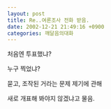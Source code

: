 ```yaml
---
layout: post
title: Re..여론조사 전화 받음.
date: 2002-12-21 21:49:16 +0900
categories: 깨달음의대화
---
```

처음엔 투표했냐?
  
누구 찍었냐?
  
묻고, 조작된 거라는 문제 제기에 관해
  
새로 개표해 봐야지 않겠냐고 물음.